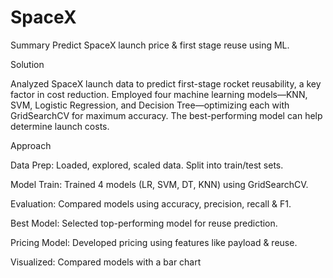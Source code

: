 # SpaceX
Summary
Predict SpaceX launch price & first stage reuse using ML.

Solution
 

Analyzed SpaceX launch data to predict first-stage rocket reusability, a key factor in cost reduction. Employed four machine learning models—KNN, SVM, Logistic Regression, and Decision Tree—optimizing each with GridSearchCV for maximum accuracy. The best-performing model can help determine launch costs.


Approach
 

Data Prep: Loaded, explored, scaled data. Split into train/test sets.

Model Train: Trained 4 models (LR, SVM, DT, KNN) using GridSearchCV.

Evaluation: Compared models using accuracy, precision, recall & F1.

Best Model: Selected top-performing model for reuse prediction.

Pricing Model: Developed pricing using features like payload & reuse.

Visualized: Compared models with a bar chart


